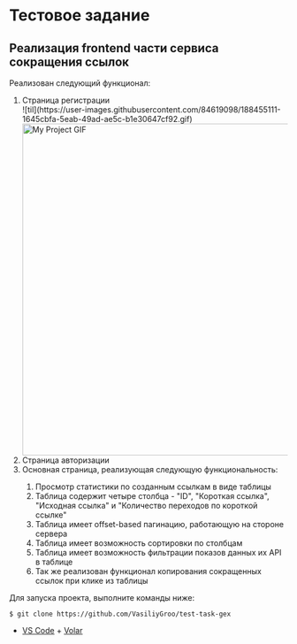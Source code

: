 # Тестовое задание

## Реализация frontend части сервиса сокращения ссылок

Реализован следующий функционал:
<ol>
<li>Страница регистрации</li>
![til](https://user-images.githubusercontent.com/84619098/188455111-1645cbfa-5eab-49ad-ae5c-b1e30647cf92.gif)
  <img src="[til](https://user-images.githubusercontent.com/84619098/188455111-1645cbfa-5eab-49ad-ae5c-b1e30647cf92.gif)" alt="My Project GIF" width="500" height="600">
<li>Страница авторизации</li>
<li>Основная страница, реализующая следующую функциональность:</li>
<ol>
<li>Просмотр статистики по созданным ссылкам в виде таблицы</li>
<li>Таблица содержит четыре столбца - "ID", "Короткая ссылка", "Исходная ссылка" и "Количество переходов по короткой ссылке"</li>
<li>Таблица имеет offset-based пагинацию, работающую на стороне сервера</li>
<li>Таблица имеет возможность сортировки по столбцам</li>
<li>Таблица имеет возможность фильтрации показов данных их API в таблице</li>
<li>Так же реализован функционал копирования сокращенных ссылок при клике из таблицы</li>
</ol>
</ol>

Для запуска проекта, выполните команды ниже:

```git
$ git clone https://github.com/VasiliyGroo/test-task-gex
```

- [VS Code](https://code.visualstudio.com/) + [Volar](https://marketplace.visualstudio.com/items?itemName=Vue.volar)

